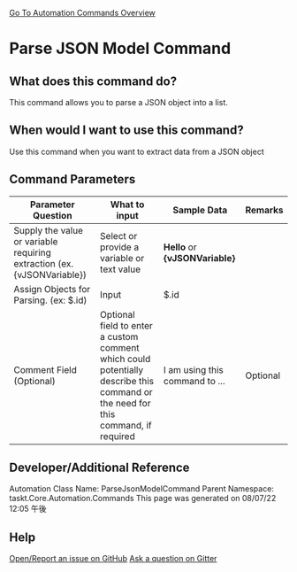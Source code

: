 <!--TITLE: Parse JSON Model Command -->
<!-- SUBTITLE: a command in the JSON Commands group. -->
[Go To Automation Commands Overview](/automation-commands.md)


# Parse JSON Model Command


## What does this command do?
This command allows you to parse a JSON object into a list.


## When would I want to use this command?
Use this command when you want to extract data from a JSON object


## Command Parameters
| Parameter Question   	| What to input  	|  Sample Data 	| Remarks  	|
| ---                    | ---               | ---           | ---       |
|Supply the value or variable requiring extraction (ex. {vJSONVariable})|Select or provide a variable or text value|**Hello** or **{vJSONVariable}**||
|Assign Objects for Parsing. (ex: $.id)|Input|$.id||
|Comment Field (Optional)|Optional field to enter a custom comment which could potentially describe this command or the need for this command, if required|I am using this command to ...|Optional|








## Developer/Additional Reference
Automation Class Name: ParseJsonModelCommand
Parent Namespace: taskt.Core.Automation.Commands
This page was generated on 08/07/22 12:05 午後


## Help
[Open/Report an issue on GitHub](https://github.com/saucepleez/taskt/issues/new)
[Ask a question on Gitter](https://gitter.im/taskt-rpa/Lobby)
